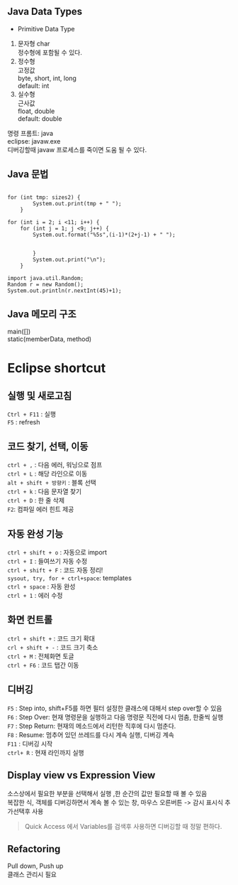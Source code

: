 ## Java Data Types

* Primitive Data Type
1. 문자형 char  
정수형에 포함될 수 있다.
2. 정수형  
고정값  
byte, short, int, long  
default: int  
3. 실수형  
근사값  
float, double  
default: double  

명령 프롬트: java  
eclipse: javaw.exe  
디버깅할때 javaw 프로세스를 죽이면 도움 될 수 있다.  

## Java 문법

```

for (int tmp: sizes2) {
		System.out.print(tmp + " ");
	}

for (int i = 2; i <11; i++) {
	for (int j = 1; j <9; j++) {
		System.out.format("%5s",(i-1)*(2+j-1) + " ");
    
    
		}
		System.out.print("\n");
	}  

import java.util.Random;  
Random r = new Random();  
System.out.println(r.nextInt(45)+1);  

```

## Java 메모리 구조
main([])  
static(memberData, method)  

# Eclipse shortcut

## 실행 및 새로고침
`Ctrl + F11` : 실행  
`F5` : refresh

## 코드 찾기, 선택, 이동
`ctrl + ,` : 다음 에러, 워닝으로 점프  
`ctrl + L` : 해당 라인으로 이동  
`alt + shift + 방향키` : 블록 선택  
`ctrl + k` : 다음 문자열 찾기  
`ctrl + D` : 한 줄 삭제  
`F2`: 컴파일 에러 힌트 제공  

## 자동 완성 기능
`ctrl + shift + o` : 자동으로 import  
`ctrl + I` : 들여쓰기 자동 수정  
`ctrl + shift + F` : 코드 자동 정리!  
`sysout, try, for + ctrl+space`: templates  
`ctrl + space` : 자동 완성  
`ctrl + 1` : 에러 수정

## 화면 컨트롤
`ctrl + shift +` : 코드 크기 확대  
`crl + shift + -` : 코드 크기 축소  
`ctrl + M` : 전체화면 토글  
`ctrl + F6` : 코드 탭간 이동  

## 디버깅
`F5` : Step into, shift+F5를 하면 필터 설정한 클래스에 대해서 step over할 수 있음  
`F6` : Step Over: 현재 명령문을 실행하고 다음 명령문 직전에 다시 멈춤, 한줄씩 실행  
`F7` : Step Return: 현재의 메소드에서 리턴한 직후에 다시 멈춘다.  
`F8` : Resume: 멈추어 있던 쓰레드를 다시 계속 실행, 디버깅 계속  
`F11` : 디버깅 시작  
`ctrl+ R` : 현재 라인까지 실행  

## Display view vs Expression View
소스상에서 필요한 부분을 선택해서 실행 ,한 순간의 값만 필요할 때 볼 수 있음  
복잡한 식, 객체를 디버깅하면서 계속 볼 수 있는 창, 마우스 오른버튼 -> 감시 표시식 추가선택후 사용  
> Quick Access 에서 Variables를 검색후 사용하면 디버깅할 때 정말 편하다.  

## Refactoring
Pull down, Push up  
클래스 관리시 필요




